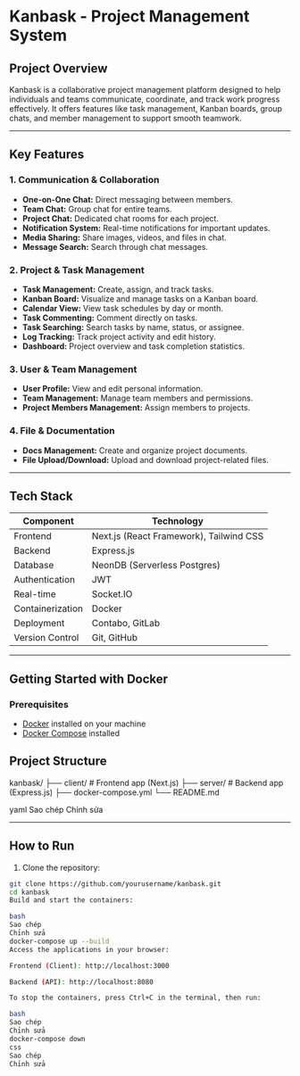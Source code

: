 # Kanbask - Project Management System

## Project Overview

Kanbask is a collaborative project management platform designed to help individuals and teams communicate, coordinate, and track work progress effectively. It offers features like task management, Kanban boards, group chats, and member management to support smooth teamwork.

---

## Key Features

### 1. Communication & Collaboration
- **One-on-One Chat:** Direct messaging between members.
- **Team Chat:** Group chat for entire teams.
- **Project Chat:** Dedicated chat rooms for each project.
- **Notification System:** Real-time notifications for important updates.
- **Media Sharing:** Share images, videos, and files in chat.
- **Message Search:** Search through chat messages.

### 2. Project & Task Management
- **Task Management:** Create, assign, and track tasks.
- **Kanban Board:** Visualize and manage tasks on a Kanban board.
- **Calendar View:** View task schedules by day or month.
- **Task Commenting:** Comment directly on tasks.
- **Task Searching:** Search tasks by name, status, or assignee.
- **Log Tracking:** Track project activity and edit history.
- **Dashboard:** Project overview and task completion statistics.

### 3. User & Team Management
- **User Profile:** View and edit personal information.
- **Team Management:** Manage team members and permissions.
- **Project Members Management:** Assign members to projects.

### 4. File & Documentation
- **Docs Management:** Create and organize project documents.
- **File Upload/Download:** Upload and download project-related files.

---

## Tech Stack

| Component         | Technology                         |
|-------------------|----------------------------------|
| Frontend          | Next.js (React Framework), Tailwind CSS |
| Backend           | Express.js                       |
| Database          | NeonDB (Serverless Postgres)     |
| Authentication    | JWT                             |
| Real-time         | Socket.IO                       |
| Containerization  | Docker                          |
| Deployment        | Contabo, GitLab                 |
| Version Control   | Git, GitHub                    |

---

## Getting Started with Docker

### Prerequisites

- [Docker](https://docs.docker.com/get-docker/) installed on your machine
- [Docker Compose](https://docs.docker.com/compose/install/) installed

## Project Structure

kanbask/
├── client/ # Frontend app (Next.js)
├── server/ # Backend app (Express.js)
├── docker-compose.yml
└── README.md

yaml
Sao chép
Chỉnh sửa

---

## How to Run

1. Clone the repository:

```bash
git clone https://github.com/yourusername/kanbask.git
cd kanbask
Build and start the containers:

bash
Sao chép
Chỉnh sửa
docker-compose up --build
Access the applications in your browser:

Frontend (Client): http://localhost:3000

Backend (API): http://localhost:8080

To stop the containers, press Ctrl+C in the terminal, then run:

bash
Sao chép
Chỉnh sửa
docker-compose down
css
Sao chép
Chỉnh sửa


